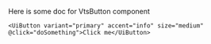 Here is some doc for VtsButton component

```vue-template
<UiButton variant="primary" accent="info" size="medium" @click="doSomething">Click me</UiButton>
```
